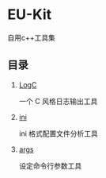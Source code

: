 # EU-Kit

自用c++工具集

## 目录

1. [LogC](doc/LogC.md)

	一个 C 风格日志输出工具

2. [ini](doc/ini.md)

	ini 格式配置文件分析工具

3. [args](doc/args.md)

	设定命令行参数工具